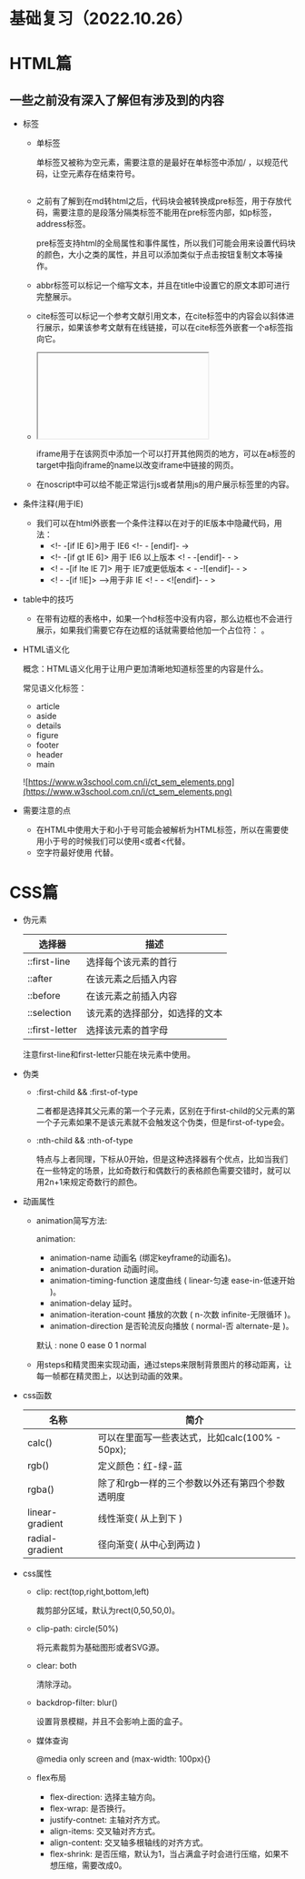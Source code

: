 # 基础复习（2022.10.26）

# HTML篇

## 一些之前没有深入了解但有涉及到的内容

- 标签
    - 单标签
        
        单标签又被称为空元素，需要注意的是最好在单标签中添加/ ，以规范代码，让空元素存在结束符号。
        
    - <pre></pre>
        
        之前有了解到在md转html之后，代码块会被转换成pre标签，用于存放代码，需要注意的是段落分隔类标签不能用在pre标签内部，如p标签，address标签。
        
        pre标签支持html的全局属性和事件属性，所以我们可能会用来设置代码块的颜色，大小之类的属性，并且可以添加类似于点击按钮复制文本等操作。
        
    - <abbr></abbr>
        
        abbr标签可以标记一个缩写文本，并且在title中设置它的原文本即可进行完整展示。
        
    - <cite></cite>
        
        cite标签可以标记一个参考文献引用文本，在cite标签中的内容会以斜体进行展示，如果该参考文献有在线链接，可以在cite标签外嵌套一个a标签指向它。
        
    - <iframe></iframe>
        
        iframe用于在该网页中添加一个可以打开其他网页的地方，可以在a标签的target中指向iframe的name以改变iframe中链接的网页。
        
    - <noscript></noscript>
        
        在noscript中可以给不能正常运行js或者禁用js的用户展示标签里的内容。
        
- 条件注释(用于IE)
    - 我们可以在html外嵌套一个条件注释以在对于的IE版本中隐藏代码，用法：
        - <!- -[if IE 6]>用于 IE6 <!- - [endif]- ->
        - <!- -[if gt IE 6]> 用于 IE6 以上版本 <! - -[endif]- - >
        - <! - -[if lte IE 7]> 用于 IE7或更低版本 < - -![endif]- - >
        - <! - -[if !IE]> -->用于非 IE <! - - <![endif]- - >
- table中的技巧
    - 在带有边框的表格中，如果一个hd标签中没有内容，那么边框也不会进行展示，如果我们需要它存在边框的话就需要给他加一个占位符：&nbsp;。
    
- HTML语义化
    
    概念：HTML语义化用于让用户更加清晰地知道标签里的内容是什么。
    
    常见语义化标签：
    
    - article
    - aside
    - details
    - figure
    - footer
    - header
    - main
    
    ![https://www.w3school.com.cn/i/ct_sem_elements.png](https://www.w3school.com.cn/i/ct_sem_elements.png)
    
- 需要注意的点
    - 在HTML中使用大于和小于号可能会被解析为HTML标签，所以在需要使用小于号的时候我们可以使用&lt;或者&#60;代替。
    - 空字符最好使用&nbsp;代替。

# CSS篇

- 伪元素
    
    
    | 选择器 | 描述 |
    | --- | --- |
    | ::first-line | 选择每个该元素的首行 |
    | ::after | 在该元素之后插入内容 |
    | ::before | 在该元素之前插入内容 |
    | ::selection | 该元素的选择部分，如选择的文本 |
    | ::first-letter | 选择该元素的首字母 |
    
    注意first-line和first-letter只能在块元素中使用。
    
- 伪类
    - :first-child && :first-of-type
        
        二者都是选择其父元素的第一个子元素，区别在于first-child的父元素的第一个子元素如果不是该元素就不会触发这个伪类，但是first-of-type会。
        
    - :nth-child && :nth-of-type
        
        特点与上者同理，下标从0开始，但是这种选择器有个优点，比如当我们在一些特定的场景，比如奇数行和偶数行的表格颜色需要交错时，就可以用2n+1来规定奇数行的颜色。
        
    
- 动画属性
    - animation简写方法:
        
        animation: 
        
        - animation-name 动画名 (绑定keyframe的动画名)。
        - animation-duration 动画时间。
        - animation-timing-function 速度曲线  ( linear-匀速 ease-in-低速开始 )。
        - animation-delay 延时。
        - animation-iteration-count 播放的次数 ( n-次数 infinite-无限循环 )。
        - animation-direction 是否轮流反向播放 ( normal-否 alternate-是 )。
        
        默认 : none 0 ease 0 1 normal
        
    - 用steps和精灵图来实现动画，通过steps来限制背景图片的移动距离，让每一帧都在精灵图上，以达到动画的效果。
- css函数
    
    
    | 名称 | 简介 |
    | --- | --- |
    | calc() | 可以在里面写一些表达式，比如calc(100% - 50px); |
    | rgb() | 定义颜色：红-绿-蓝 |
    | rgba() | 除了和rgb一样的三个参数以外还有第四个参数透明度 |
    | linear-gradient | 线性渐变( 从上到下 ) |
    | radial-gradient | 径向渐变( 从中心到两边 ) |
- css属性
    - clip: rect(top,right,bottom,left)
        
        裁剪部分区域，默认为rect(0,50,50,0)。
        
    - clip-path: circle(50%)
        
        将元素裁剪为基础图形或者SVG源。
        
    - clear: both
        
        清除浮动。
        
    - backdrop-filter: blur()
        
        设置背景模糊，并且不会影响上面的盒子。
        
    - 媒体查询
        
        @media only screen and (max-width: 100px){}
        
    - flex布局
        - flex-direction: 选择主轴方向。
        - flex-wrap: 是否换行。
        - justify-contnet: 主轴对齐方式。
        - align-items: 交叉轴对齐方式。
        - align-content: 交叉轴多根轴线的对齐方式。
        - flex-shrink: 是否压缩，默认为1，当占满盒子时会进行压缩，如果不想压缩，需要改成0。
